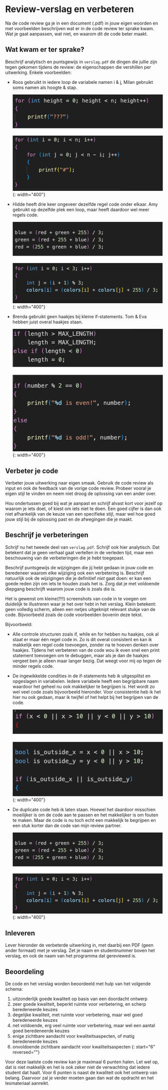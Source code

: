 # Review-verslag en verbeteren

Na de code review ga je in een document (.pdf) in jouw eigen woorden en met voorbeelden beschrijven wat er in de code review ter sprake kwam. Wat je gaat aanpassen, wat niet, en waarom dit de code beter maakt.

## Wat kwam er ter sprake?

Beschrijf analytisch en puntsgewijs in `verslag.pdf` de dingen die jullie zijn tegen gekomen tijdens de review: de eigenschappen die vershillen per uitwerking. Enkele voorbeelden:

* Roos gebruikt in iedere loop de variabele namen i & j, Milan gebruikt soms namen als hoogte & stap.

    ![i & hoogte voorbeeld](example1.png){: width="400"}

* Hidde heeft drie keer ongeveer dezelfde regel code onder elkaar. Amy gebruikt op dezelfde plek een loop, maar heeft daardoor wel meer regels code.

    ![drie keer code voorbeeld](example2.png){: width="400"}

* Brenda gebruikt geen haakjes bij kleine if-statements. Tom & Eva hebben juist overal haakjes staan.

    ![if haakjes voorbeeld](example3.png){: width="400"}

## Verbeter je code

Verbeter jouw uitwerking naar eigen smaak. Gebruik de code review als input en ook de feedback van de vorige code review. Probeer vooral je eigen stijl te vinden en neem niet droog de oplossing van een ander over.

Hou ondertussen goed bij wat je aanpast en schrijf alvast kort voor jezelf op waarom je iets doet, of kiest om iets niet te doen. Een goed cijfer is dan ook niet afhankelijk van de keuze van een specifieke stijl, maar wel hoe goed jouw stijl bij de oplossing past en de afwegingen die je maakt.

## Beschrijf je verbeteringen

Schrijf nu het tweede deel van `verslag.pdf`. Schrijf ook hier analytisch. Dat betekent dat je geen verhaal gaat vertellen in de verleden tijd, maar een beschouwing van de verbeteringen die je hebt toegepast.

Beschrijf puntsgewijs de wijzigingen die jij hebt gedaan in jouw code en beredeneer waarom elke wijziging ook een verbetering is. Beschrijf natuurlijk ook de wijzigingen die je definitief *niet* gaat doen: er kan een goede reden zijn om iets te houden zoals het is. Zorg dat je met voldoende diepgang beschrijft waarom jouw code is zoals die is.

Het is gewenst om kleine(!!!!) screenshots van code in te voegen om duidelijk te illustreren waar je het over hebt in het verslag. Klein betekent: geen volledig scherm, alleen een netjes uitgeknipt relevant stukje van de code. Bijvoorbeeld zoals de code voorbeelden bovenin deze tekst.

Bijvoorbeeld:

* Alle controle structuren zoals if, while en for hebben nu haakjes, ook al staat er maar één regel code in. Zo is dit overal consistent en kan ik makkelijk een regel code toevoegen, zonder na te hoeven denken over haakjes. Tijdens het verbeteren van de code wou ik even snel een print statement toevoegen om te debuggen, maar als je dan de haakjes vergeet ben je alleen maar langer bezig. Dat weegt voor mij op tegen de minder regels code.

* De ingewikkelde condities in de if-statements heb ik uitgesplitst en opgeslagen in variabelen. Iedere variabele heeft een begrijpbare naam waardoor het geheel nu ook makkelijker te begrijpen is. Het wordt zo wel veel code zoals bijvoorbeeld hieronder. Voor consistentie heb ik het hier nu ook gedaan, maar ik twijfel of het helpt bij het begrijpen van de code.

    ![ingewikkelde conditie voorbeeld](example4.png){: width="400"}

* De duplicate code heb ik laten staan. Hoewel het daardoor misschien moeilijker is om de code aan te passen en het makkelijker is om fouten te maken. Maar de code is nu toch echt een makkelijk te begrijpen en een stuk korter dan de code van mijn review partner.

    ![drie keer code voorbeeld](example2.png){: width="400"}

## Inleveren

Lever hieronder de verbeterde uitwerking in, met daarbij een PDF (geen ander formaat) met je verslag. Zet je naam en studentnummer boven het verslag, en ook de naam van het programma dat gereviewed is.

## Beoordeling

De code en het verslag worden beoordeeld met hulp van het volgende schema:

1. uitzonderlijk goede kwaliteit op basis van een doordacht ontwerp
2. zeer goede kwaliteit, beperkt ruimte voor verbetering, en scherp beredeneerde keuzes
3. degelijke kwaliteit, met ruimte voor verbetering, maar wel goed beredeneerde keuzes
4. net voldoende, erg veel ruimte voor verbetering, maar wel een aantal goed beredeneerde keuzes
5. enige zichtbare aandacht voor kwaliteitsaspecten, of matig beredeneerde keuzes
6. onvoldoende zichtbare aandacht voor kwaliteitsaspecten
{: start="6" reversed=""}

Voor deze laatste code review kan je maximaal 6 punten halen. Let wel op, dat is niet makkelijk en het is ook zeker niet de verwachting dat iedere student dat haalt. Voor 6 punten is naast de kwaliteit ook het ontwerp van belang. Daarvoor zal je verder moeten gaan dan wat de opdracht en het lesmateriaal aanreikt. 